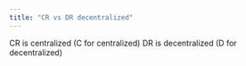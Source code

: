 ```yaml
---
title: "CR vs DR decentralized"
---
```

CR is centralized (C for centralized)
DR is decentralized (D for decentralized)

